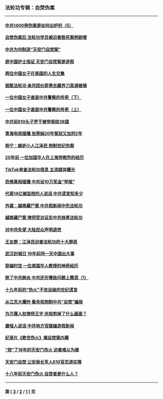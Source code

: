 ### 法轮功专辑：自焚伪案
---
#### [中共1400例伪案是如何出炉的（5）](../../pages/nf5562/n13226831.md?01150430) 
#### [自焚伪案后 法轮功学员被迫害致死案例剧增](../../pages/nf5562/n13190600.md?01150430) 
#### [中共为何制造“天安门自焚案”](../../pages/nf5562/n13183270.md?01150430) 
#### [原中国护士指证 天安门自焚案是造假](../../pages/nf5562/n13172289.md?01150430) 
#### [两位中国女子在美国的人生交集](../../pages/nf5562/n13156138.md?01150430) 
#### [栽赃法轮功 亲共团伙穿黑衣藏界刀高调被捕](../../pages/nf5562/n13073780.md?01150430) 
#### [一位中国女子直面中共警察的传奇（下）](../../pages/nf5562/n12989706.md?01150430) 
#### [一位中国女子直面中共警察的传奇（上）](../../pages/nf5562/n12985072.md?01150430) 
#### [中共前610头子罗干被举报给38国](../../pages/nf5562/n12975419.md?01150430) 
#### [青海电视插播 张荣娟20年冤狱又加刑2年](../../pages/nf5562/n12738166.md?01150430) 
#### [杨宁：嫉妒小人江泽民 炮制世纪伪案](../../pages/nf5562/n12724108.md?01150430) 
#### [20年前 一位加国华人在上海劳教所的经历](../../pages/nf5562/n12707932.md?01150430) 
#### [TikTok审查法轮功信息 主流媒体曝光](../../pages/nf5562/n12362336.md?01150430) 
#### [恐惧真相插播 中共设10万奖金“举报”](../../pages/nf5562/n12306396.md?01150430) 
#### [代表14亿被监控的人说话 中共谎言知多少](../../pages/nf5562/n12297484.md?01150430) 
#### [外媒：越南藏尸案 中共假新闻中伤法轮功](../../pages/nf5562/n12264411.md?01150430) 
#### [越南藏尸案 律师受访证实中共抹黑法轮功](../../pages/nf5562/n12261878.md?01150430) 
#### [对中共失望 大陆民众声明退党](../../pages/nf5562/n12187315.md?01150430) 
#### [王友群：江泽民迫害法轮功的十大罪恶](../../pages/nf5562/n12169074.md?01150430) 
#### [武汉封城日 19年前同一天中国出大事](../../pages/nf5562/n12150901.md?01150430) 
#### [穿越时空  一位美国华人教授的神奇经历](../../pages/nf5562/n12097460.md?01150430) 
#### [除了中共肺炎 中共还在哪些问题上撒谎（1）](../../pages/nf5562/n11955770.md?01150430) 
#### [十九年前的“伪火”不攻自破的世纪谎言](../../pages/nf5562/n11813238.md?01150430) 
#### [从江苏大爆炸 看央视炮制中共“自焚”骗局](../../pages/nf5562/n11140275.md?01150430) 
#### [为污蔑人权律师王宇 央视剪掉了什么画面？](../../pages/nf5562/n11130142.md?01150430) 
#### [聋哑人说话 中共地方官媒编造假新闻](../../pages/nf5562/n11006067.md?01150430) 
#### [纪录片《欺世伪火》揭自焚案内幕](../../pages/nf5562/n11002664.md?01150430) 
#### [“烧”了18年的天安门伪火 迫害难以为继](../../pages/nf5562/n10996660.md?01150430) 
#### [天安门自焚 公安局长军人610官员道实情](../../pages/nf5562/n10997098.md?01150430) 
#### [十八年前天安门伪火 自焚者是什么人？](../../pages/nf5562/n10996556.md?01150430) 

---
#### 第 [ [3](./3.md?01150430) / [2](./2.md?01150430) / [1](./1.md?01150430) ] 页
